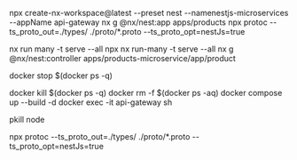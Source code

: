 npx create-nx-workspace@latest --preset nest --namenestjs-microservices --appName api-gateway
nx g @nx/nest:app apps/products
npx protoc --ts_proto_out=./types/ ./proto/\*.proto --ts_proto_opt=nestJs=true

nx run many -t serve --all
npx nx run-many -t serve --all
nx g @nx/nest:controller apps/products-microservice/app/product

docker stop $(docker ps -q)

docker kill $(docker ps -q)
docker rm -f $(docker ps -aq)
docker compose up --build -d
docker exec -it api-gateway sh

pkill node

npx protoc --ts_proto_out=./types/ ./proto/\*.proto --ts_proto_opt=nestJs=true
